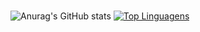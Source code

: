 # 

![Anurag's GitHub stats](https://github-readme-stats.vercel.app/api?username=mariolucass&show_icons=true&theme=dracula) [![Top Linguagens](https://github-readme-stats.vercel.app/api/top-langs/?username=mariolucass&layout=compact)](https://github.com/anuraghazra/github-readme-stats)


